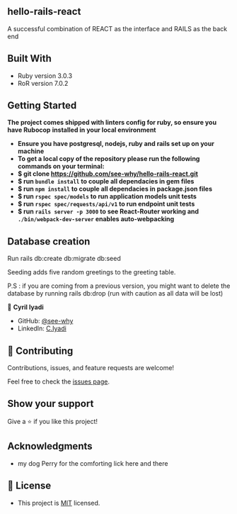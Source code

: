 ## hello-rails-react

A successful combination of REACT as the interface and RAILS as the back end

## Built With
- Ruby version 3.0.3
- RoR version 7.0.2
## Getting Started

**The project comes shipped with linters config for ruby, so ensure you have Rubocop**
**installed in your local environment**

- **Ensure you have postgresql, nodejs, ruby and rails set up on your machine**
- **To get a local copy of the repository please run the following commands on your terminal:**
- **$ git clone https://github.com/see-why/hello-rails-react.git**
- **$ run `bundle install` to couple all dependacies in gem files**
- **$ run `npm install` to couple all dependacies in package.json files**
- **$ run `rspec spec/models` to run application models unit tests**
- **$ run `rspec spec/requests/api/v1` to run endpoint unit tests**
- **$ run `rails server -p 3000` to see React-Router working and `./bin/webpack-dev-server` enables auto-webpacking**
## Database creation
Run rails db:create db:migrate db:seed

Seeding adds five random greetings to the greeting table.

P.S : if you are coming from a previous version, you might want to delete the database by running rails db:drop (run with caution as all data will be lost)

👤 **Cyril Iyadi**

- GitHub: [@see-why](https://github.com/see-why)
- LinkedIn: [C.Iyadi](https://www.linkedin.com/in/cyril-iyadi/)

## 🤝 Contributing

Contributions, issues, and feature requests are welcome!

Feel free to check the [issues page](../../issues/).

## Show your support

Give a ⭐️ if you like this project!

## Acknowledgments
- my dog Perry for the comforting lick here and there
## 📝 License
- This project is [MIT](./LICENSE) licensed.
